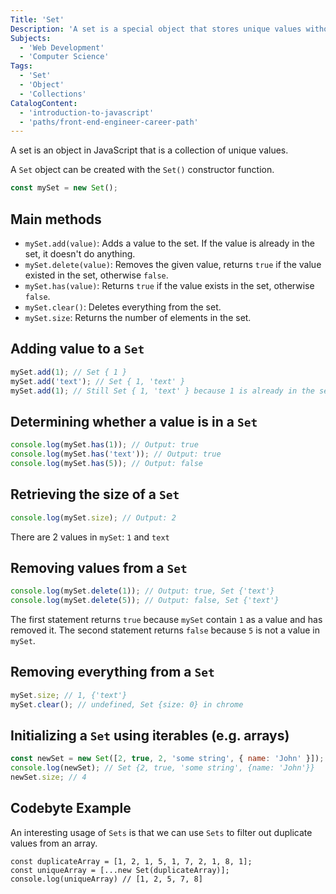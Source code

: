 ```yaml
---
Title: 'Set'
Description: 'A set is a special object that stores unique values without a key.'
Subjects:
  - 'Web Development'
  - 'Computer Science'
Tags:
  - 'Set'
  - 'Object'
  - 'Collections'
CatalogContent:
  - 'introduction-to-javascript'
  - 'paths/front-end-engineer-career-path'
---
```


A set is an object in JavaScript that is a collection of unique values.

A `Set` object can be created with the `Set()` constructor function.

```js
const mySet = new Set();
```

## Main methods

- `mySet.add(value)`: Adds a value to the set. If the value is already in the set, it doesn't do anything.
- `mySet.delete(value)`: Removes the given value, returns `true` if the value existed in the set, otherwise `false`.
- `mySet.has(value)`: Returns `true` if the value exists in the set, otherwise `false`.
- `mySet.clear()`: Deletes everything from the set.
- `mySet.size`: Returns the number of elements in the set.

## Adding value to a `Set`

```js
mySet.add(1); // Set { 1 }
mySet.add('text'); // Set { 1, 'text' }
mySet.add(1); // Still Set { 1, 'text' } because 1 is already in the set
```

## Determining whether a value is in a `Set`

```js
console.log(mySet.has(1)); // Output: true
console.log(mySet.has('text')); // Output: true
console.log(mySet.has(5)); // Output: false
```

## Retrieving the size of a `Set`

```js
console.log(mySet.size); // Output: 2
```

There are 2 values in `mySet`: `1` and `text`

## Removing values from a `Set`

```js
console.log(mySet.delete(1)); // Output: true, Set {'text'}
console.log(mySet.delete(5)); // Output: false, Set {'text'}
```

The first statement returns `true` because `mySet` contain `1` as a value and has removed it.
The second statement returns `false` because `5` is not a value in `mySet`.

## Removing everything from a `Set`

```js
mySet.size; // 1, {'text'}
mySet.clear(); // undefined, Set {size: 0} in chrome
```

## Initializing a `Set` using iterables (e.g. arrays)

```js
const newSet = new Set([2, true, 2, 'some string', { name: 'John' }]);
console.log(newSet); // Set {2, true, 'some string', {name: 'John'}}
newSet.size; // 4
```

## Codebyte Example

An interesting usage of `Sets` is that we can use `Sets` to filter out duplicate values from an array.

```codebyte/js
const duplicateArray = [1, 2, 1, 5, 1, 7, 2, 1, 8, 1];
const uniqueArray = [...new Set(duplicateArray)];
console.log(uniqueArray) // [1, 2, 5, 7, 8]
```
